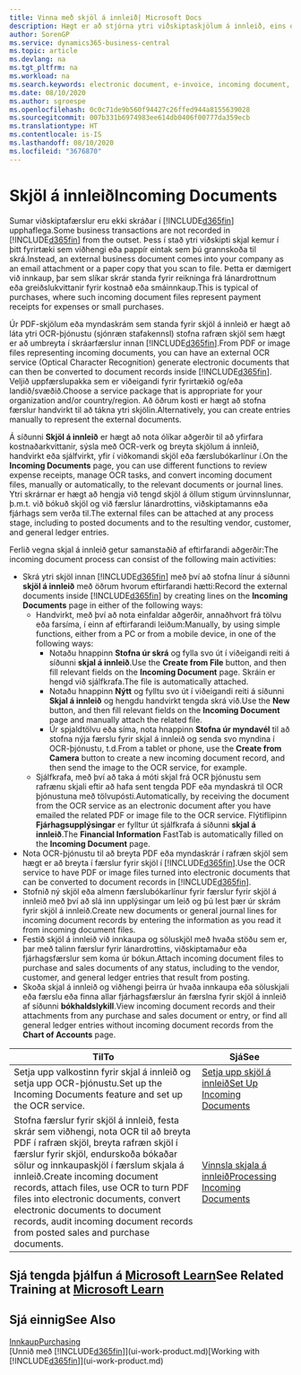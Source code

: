 ```yaml
---
title: Vinna með skjöl á innleið| Microsoft Docs
description: Hægt er að stjórna ytri viðskiptaskjölum á innleið, eins og greiðslukvittunum og PDF skrám, stjórna OCR verkum, og umbreyta skrám yfir í rafræn skjöl og færslur.
author: SorenGP
ms.service: dynamics365-business-central
ms.topic: article
ms.devlang: na
ms.tgt_pltfrm: na
ms.workload: na
ms.search.keywords: electronic document, e-invoice, incoming document, OCR, ecommerce, document exchange, import invoice
ms.date: 08/10/2020
ms.author: sgroespe
ms.openlocfilehash: 0c0c71de9b560f94427c26ffed944a8155639028
ms.sourcegitcommit: 007b331b6974983ee614db0406f00777da359ecb
ms.translationtype: HT
ms.contentlocale: is-IS
ms.lasthandoff: 08/10/2020
ms.locfileid: "3676870"
---
```

# <a name="incoming-documents"></a><span data-ttu-id="cb71e-103">Skjöl á innleið</span><span class="sxs-lookup"><span data-stu-id="cb71e-103">Incoming Documents</span></span>

<span data-ttu-id="cb71e-104">Sumar viðskiptafærslur eru ekki skráðar í [!INCLUDE[d365fin](includes/d365fin_md.md)] upphaflega.</span><span class="sxs-lookup"><span data-stu-id="cb71e-104">Some business transactions are not recorded in [!INCLUDE[d365fin](includes/d365fin_md.md)] from the outset.</span></span> <span data-ttu-id="cb71e-105">Þess í stað ytri viðskipti skjal kemur í þitt fyrirtæki sem viðhengi eða pappír eintak sem þú grannskoða til skrá.</span><span class="sxs-lookup"><span data-stu-id="cb71e-105">Instead, an external business document comes into your company as an email attachment or a paper copy that you scan to file.</span></span> <span data-ttu-id="cb71e-106">Þetta er dæmigert við innkaup, þar sem slíkar skrár standa fyrir reikninga frá lánardrottnum eða greiðslukvittanir fyrir kostnað eða smáinnkaup.</span><span class="sxs-lookup"><span data-stu-id="cb71e-106">This is typical of purchases, where such incoming document files represent payment receipts for expenses or small purchases.</span></span>

<span data-ttu-id="cb71e-107">Úr PDF-skjölum eða myndaskrám sem standa fyrir skjöl á innleið er hægt að láta ytri OCR-þjónustu (sjónræn stafakennsl) stofna rafræn skjöl sem hægt er að umbreyta í skráarfærslur innan [!INCLUDE[d365fin](includes/d365fin_md.md)].</span><span class="sxs-lookup"><span data-stu-id="cb71e-107">From PDF or image files representing incoming documents, you can have an external OCR service (Optical Character Recognition) generate electronic documents that can then be converted to document records inside [!INCLUDE[d365fin](includes/d365fin_md.md)].</span></span> <span data-ttu-id="cb71e-108">Veljið uppfærslupakka sem er viðeigandi fyrir fyrirtækið og/eða landið/svæðið.</span><span class="sxs-lookup"><span data-stu-id="cb71e-108">Choose a service package that is appropriate for your organization and/or country/region.</span></span> <span data-ttu-id="cb71e-109">Að öðrum kosti er hægt að stofna færslur handvirkt til að tákna ytri skjölin.</span><span class="sxs-lookup"><span data-stu-id="cb71e-109">Alternatively, you can create entries manually to represent the external documents.</span></span>  

<span data-ttu-id="cb71e-110">Á síðunni **Skjöl á innleið** er hægt að nota ólíkar aðgerðir til að yfirfara kostnaðarkvittanir, sýsla með OCR-verk og breyta skjölum á innleið, handvirkt eða sjálfvirkt, yfir í viðkomandi skjöl eða færslubókarlínur í.</span><span class="sxs-lookup"><span data-stu-id="cb71e-110">On the **Incoming Documents** page, you can use different functions to review expense receipts, manage OCR tasks, and convert incoming document files, manually or automatically, to the relevant documents or journal lines.</span></span> <span data-ttu-id="cb71e-111">Ytri skrárnar er hægt að hengja við tengd skjöl á öllum stigum úrvinnslunnar, þ.m.t. við bókuð skjöl og við færslur lánardrottins, viðskiptamanns eða fjárhags sem verða til.</span><span class="sxs-lookup"><span data-stu-id="cb71e-111">The external files can be attached at any process stage, including to posted documents and to the resulting vendor, customer, and general ledger entries.</span></span>

<span data-ttu-id="cb71e-112">Ferlið vegna skjal á innleið getur samanstaðið af eftirfarandi aðgerðir:</span><span class="sxs-lookup"><span data-stu-id="cb71e-112">The incoming document process can consist of the following main activities:</span></span>

* <span data-ttu-id="cb71e-113">Skrá ytri skjöl innan [!INCLUDE[d365fin](includes/d365fin_md.md)] með því að stofna línur á síðunni **skjöl á innleið** með öðrum hvorum eftirfarandi hætti:</span><span class="sxs-lookup"><span data-stu-id="cb71e-113">Record the external documents inside [!INCLUDE[d365fin](includes/d365fin_md.md)] by creating lines on the **Incoming Documents** page in either of the following ways:</span></span>
  * <span data-ttu-id="cb71e-114">Handvirkt, með því að nota einfaldar aðgerðir, annaðhvort frá tölvu eða farsíma, í einn af eftirfarandi leiðum:</span><span class="sxs-lookup"><span data-stu-id="cb71e-114">Manually, by using simple functions, either from a PC or from a mobile device, in one of the following ways:</span></span>
    * <span data-ttu-id="cb71e-115">Notaðu hnappinn **Stofna úr skrá** og fylla svo út í viðeigandi reiti á síðunni **skjal á innleið**.</span><span class="sxs-lookup"><span data-stu-id="cb71e-115">Use the **Create from File** button, and then fill relevant fields on the **Incoming Document** page.</span></span> <span data-ttu-id="cb71e-116">Skráin er hengd við sjálfkrafa.</span><span class="sxs-lookup"><span data-stu-id="cb71e-116">The file is automatically attached.</span></span>  
    * <span data-ttu-id="cb71e-117">Notaðu hnappinn **Nýtt** og fylltu svo út í viðeigandi reiti á síðunni **Skjal á innleið** og hengdu handvirkt tengda skrá við.</span><span class="sxs-lookup"><span data-stu-id="cb71e-117">Use the **New** button, and then fill relevant fields on the **Incoming Document** page and manually attach the related file.</span></span>
    * <span data-ttu-id="cb71e-118">Úr spjaldtölvu eða síma, nota hnappinn **Stofna úr myndavél** til að stofna nýja færslu fyrir skjal á innleið og senda svo myndina í OCR-þjónustu, t.d.</span><span class="sxs-lookup"><span data-stu-id="cb71e-118">From a tablet or phone, use the **Create from Camera** button to create a new incoming document record, and then send the image to the OCR service, for example.</span></span>
  * <span data-ttu-id="cb71e-119">Sjálfkrafa, með því að taka á móti skjal frá OCR þjónustu sem rafrænu skjali eftir að hafa sent tengda PDF eða myndaskrá til OCR þjónustuna með tölvupósti.</span><span class="sxs-lookup"><span data-stu-id="cb71e-119">Automatically, by receiving the document from the OCR service as an electronic document after you have emailed the related PDF or image file to the OCR service.</span></span> <span data-ttu-id="cb71e-120">Flýtiflipinn **Fjárhagsupplýsingar** er fylltur út sjálfkrafa á síðunni **skjal á innleið**.</span><span class="sxs-lookup"><span data-stu-id="cb71e-120">The **Financial Information** FastTab is automatically filled on the **Incoming Document** page.</span></span>
* <span data-ttu-id="cb71e-121">Nota OCR-þjónustu til að breyta PDF eða myndaskrár í rafræn skjöl sem hægt er að breyta í færslur fyrir skjöl í [!INCLUDE[d365fin](includes/d365fin_md.md)].</span><span class="sxs-lookup"><span data-stu-id="cb71e-121">Use the OCR service to have PDF or image files turned into electronic documents that can be converted to document records in [!INCLUDE[d365fin](includes/d365fin_md.md)].</span></span>
* <span data-ttu-id="cb71e-122">Stofnið ný skjöl eða almenn færslubókarlínur fyrir færslur fyrir skjöl á innleið með því að slá inn upplýsingar um leið og þú lest þær úr skrám fyrir skjöl á innleið.</span><span class="sxs-lookup"><span data-stu-id="cb71e-122">Create new documents or general journal lines for incoming document records by entering the information as you read it from incoming document files.</span></span>
* <span data-ttu-id="cb71e-123">Festið skjöl á innleið við innkaupa og söluskjöl með hvaða stöðu sem er, þar með talinn færslur fyrir lánardrottins, viðskiptamaður eða fjárhagsfærslur sem koma úr bókun.</span><span class="sxs-lookup"><span data-stu-id="cb71e-123">Attach incoming document files to purchase and sales documents of any status, including to the vendor, customer, and general ledger entries that result from posting.</span></span>
* <span data-ttu-id="cb71e-124">Skoða skjal á innleið og viðhengi þeirra úr hvaða innkaupa eða söluskjali eða færslu eða finna allar fjárhagsfærslur án færslna fyrir skjöl á innleið af síðunni **bókhaldslykill**.</span><span class="sxs-lookup"><span data-stu-id="cb71e-124">View incoming document records and their attachments from any purchase and sales document or entry, or find all general ledger entries without incoming document records from the **Chart of Accounts** page.</span></span>

| <span data-ttu-id="cb71e-125">Til</span><span class="sxs-lookup"><span data-stu-id="cb71e-125">To</span></span> | <span data-ttu-id="cb71e-126">Sjá</span><span class="sxs-lookup"><span data-stu-id="cb71e-126">See</span></span> |
| --- | --- |
| <span data-ttu-id="cb71e-127">Setja upp valkostinn fyrir skjal á innleið og setja upp OCR-þjónustu.</span><span class="sxs-lookup"><span data-stu-id="cb71e-127">Set up the Incoming Documents feature and set up the OCR service.</span></span> |[<span data-ttu-id="cb71e-128">Setja upp skjöl á innleið</span><span class="sxs-lookup"><span data-stu-id="cb71e-128">Set Up Incoming Documents</span></span>](across-how-setup-income-documents.md) |
| <span data-ttu-id="cb71e-129">Stofna færslur fyrir skjöl á innleið, festa skrár sem viðhengi, nota OCR til að breyta PDF í rafræn skjöl, breyta rafræn skjöl í færslur fyrir skjöl, endurskoða bókaðar sölur og innkaupaskjöl í færslum skjala á innleið.</span><span class="sxs-lookup"><span data-stu-id="cb71e-129">Create incoming document records, attach files, use OCR to turn PDF files into electronic documents, convert electronic documents to document records, audit incoming document records from posted sales and purchase documents.</span></span> |[<span data-ttu-id="cb71e-130">Vinnsla skjala á innleið</span><span class="sxs-lookup"><span data-stu-id="cb71e-130">Processing Incoming Documents</span></span>](across-process-income-documents.md) |

## <a name="see-related-training-at-microsoft-learn"></a><span data-ttu-id="cb71e-131">Sjá tengda þjálfun á [Microsoft Learn](/learn/modules/incoming-documents-dynamics-365-business-central/index)</span><span class="sxs-lookup"><span data-stu-id="cb71e-131">See Related Training at [Microsoft Learn](/learn/modules/incoming-documents-dynamics-365-business-central/index)</span></span>

## <a name="see-also"></a><span data-ttu-id="cb71e-132">Sjá einnig</span><span class="sxs-lookup"><span data-stu-id="cb71e-132">See Also</span></span>

[<span data-ttu-id="cb71e-133">Innkaup</span><span class="sxs-lookup"><span data-stu-id="cb71e-133">Purchasing</span></span>](purchasing-manage-purchasing.md)  
<span data-ttu-id="cb71e-134">[Unnið með [!INCLUDE[d365fin](includes/d365fin_md.md)]](ui-work-product.md)</span><span class="sxs-lookup"><span data-stu-id="cb71e-134">[Working with [!INCLUDE[d365fin](includes/d365fin_md.md)]](ui-work-product.md)</span></span>  
